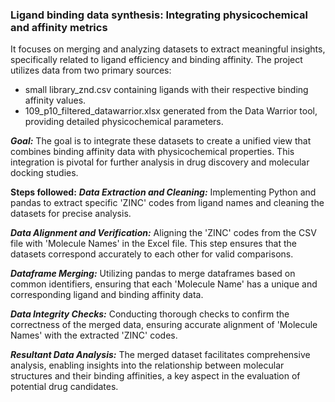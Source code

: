 ### Ligand binding data synthesis: Integrating physicochemical and affinity metrics

It focuses on merging and analyzing datasets to extract meaningful insights, specifically related to ligand efficiency and binding affinity. 
The project utilizes data from two primary sources:

- small library_znd.csv containing ligands with their respective binding affinity values.
- 109_p10_filtered_datawarrior.xlsx generated from the Data Warrior tool, providing detailed physicochemical parameters.

***Goal:*** The goal is to integrate these datasets to create a unified view that combines binding affinity data with physicochemical properties. This integration is pivotal for further analysis in drug discovery and molecular docking studies.

**Steps followed:**
***Data Extraction and Cleaning:*** 
Implementing Python and pandas to extract specific 'ZINC' codes from ligand names and cleaning the datasets for precise analysis.

***Data Alignment and Verification:*** 
Aligning the 'ZINC' codes from the CSV file with 'Molecule Names' in the Excel file. This step ensures that the datasets correspond accurately to each other for valid comparisons.

***Dataframe Merging:***
Utilizing pandas to merge dataframes based on common identifiers, ensuring that each 'Molecule Name' has a unique and corresponding ligand and binding affinity data.

***Data Integrity Checks:***
Conducting thorough checks to confirm the correctness of the merged data, ensuring accurate alignment of 'Molecule Names' with the extracted 'ZINC' codes.

***Resultant Data Analysis:*** 
The merged dataset facilitates comprehensive analysis, enabling insights into the relationship between molecular structures and their binding affinities, a key aspect in the evaluation of potential drug candidates.
